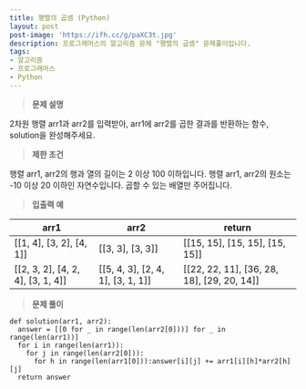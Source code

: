 ```yaml
---
title: 행렬의 곱셈 (Python)
layout: post
post-image: 'https://ifh.cc/g/paXC3t.jpg'
description: 프로그래머스의 알고리즘 문제 "행렬의 곱셈" 문제풀이입니다.
tags:
- 알고리즘
- 프로그래머스
- Python
---
```



>**문제 설명**

2차원 행렬 arr1과 arr2를 입력받아, arr1에 arr2를 곱한 결과를 반환하는 함수, solution을 완성해주세요.

>**제한 조건**


행렬 arr1, arr2의 행과 열의 길이는 2 이상 100 이하입니다.
행렬 arr1, arr2의 원소는 -10 이상 20 이하인 자연수입니다.
곱할 수 있는 배열만 주어집니다.


>**입출력 예**

| arr1 | arr2 | return |
|--|--|--|
| [[1, 4], [3, 2], [4, 1]] | [[3, 3], [3, 3]] | [[15, 15], [15, 15], [15, 15]] |
| [[2, 3, 2], [4, 2, 4], [3, 1, 4]] | [[5, 4, 3], [2, 4, 1], [3, 1, 1]] | [[22, 22, 11], [36, 28, 18], [29, 20, 14]] |

>**문제 풀이**

	def solution(arr1, arr2):
	  answer = [[0 for _ in range(len(arr2[0]))] for _ in range(len(arr1))]
	  for i in range(len(arr1)):
	    for j in range(len(arr2[0])):
	      for h in range(len(arr1[0])):answer[i][j] += arr1[i][h]*arr2[h][j]
	  return answer


